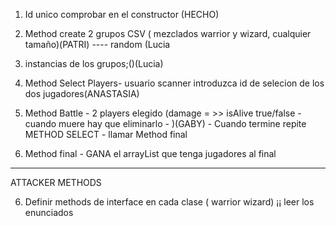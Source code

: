 
1. Id unico comprobar en el constructor (HECHO)
2. Method create  2 grupos CSV ( mezclados warrior y wizard, cualquier tamaño)(PATRI)
---- random (Lucia
3. instancias de los grupos;()(Lucia)
4. Method Select Players- usuario scanner introduzca id de selecion de los dos jugadores(ANASTASIA)
        
5. Method Battle - 2 players elegido (damage = >> isAlive true/false - cuando muere hay que eliminarlo - )(GABY)
        - Cuando termine repite METHOD SELECT 
        - llamar Method final 

6. Method final - GANA el arrayList que tenga jugadores al final 
-----
ATTACKER METHODS 

6. Definir methods de interface en cada clase ( warrior wizard) ¡¡ leer los enunciados 
                    

